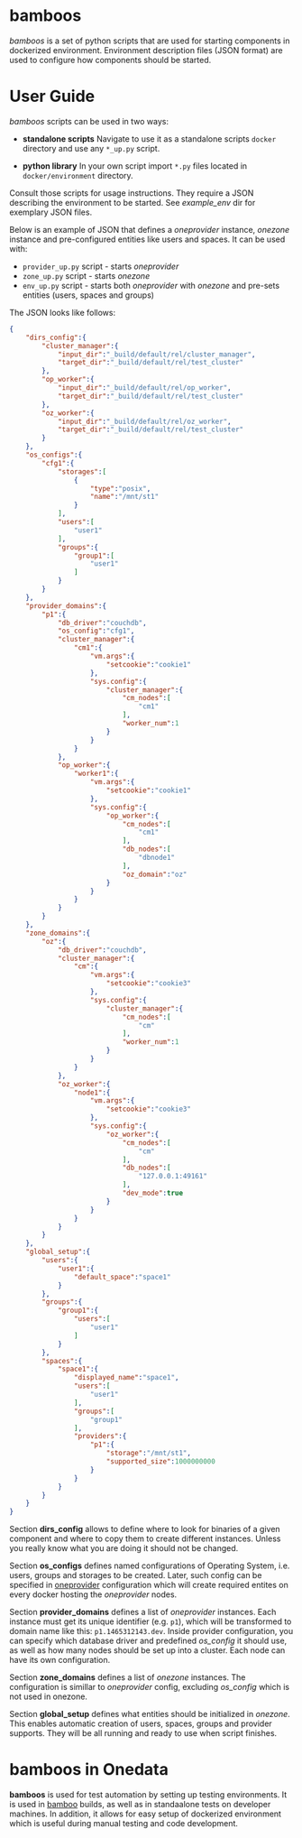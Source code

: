 # bamboos
*bamboos* is a set of python scripts that are used for starting components in dockerized environment. Environment description files (JSON format) are used to configure how components should be started.

# User Guide
*bamboos* scripts can be used in two ways:

- **standalone scripts**
Navigate to use it as a standalone scripts `docker` directory and use any `*_up.py` script.

- **python library**
In your own script import `*.py` files located in `docker/environment` directory.

Consult those scripts for usage instructions. They require a JSON describing the environment to be started. See *example_env* dir for exemplary JSON files.  

Below is an example of JSON that defines a *oneprovider* instance, *onezone* instance and pre-configured entities like users and spaces. It can be used with:

 * `provider_up.py` script - starts *oneprovider*
 * `zone_up.py` script - starts *onezone*
 * `env_up.py` script - starts both *oneprovider* with *onezone* and pre-sets entities (users, spaces and groups)

The JSON looks like follows:
```json
{
    "dirs_config":{
        "cluster_manager":{
            "input_dir":"_build/default/rel/cluster_manager",
            "target_dir":"_build/default/rel/test_cluster"
        },
        "op_worker":{
            "input_dir":"_build/default/rel/op_worker",
            "target_dir":"_build/default/rel/test_cluster"
        },
        "oz_worker":{
            "input_dir":"_build/default/rel/oz_worker",
            "target_dir":"_build/default/rel/test_cluster"
        }
    },
    "os_configs":{
        "cfg1":{
            "storages":[
                {
                    "type":"posix",
                    "name":"/mnt/st1"
                }
            ],
            "users":[
                "user1"
            ],
            "groups":{
                "group1":[
                    "user1"
                ]
            }
        }
    },
    "provider_domains":{
        "p1":{
            "db_driver":"couchdb",
            "os_config":"cfg1",
            "cluster_manager":{
                "cm1":{
                    "vm.args":{
                        "setcookie":"cookie1"
                    },
                    "sys.config":{
                        "cluster_manager":{
                            "cm_nodes":[
                                "cm1"
                            ],
                            "worker_num":1
                        }
                    }
                }
            },
            "op_worker":{
                "worker1":{
                    "vm.args":{
                        "setcookie":"cookie1"
                    },
                    "sys.config":{
                        "op_worker":{
                            "cm_nodes":[
                                "cm1"
                            ],
                            "db_nodes":[
                                "dbnode1"
                            ],
                            "oz_domain":"oz"
                        }
                    }
                }
            }
        }
    },
    "zone_domains":{
        "oz":{
            "db_driver":"couchdb",
            "cluster_manager":{
                "cm":{
                    "vm.args":{
                        "setcookie":"cookie3"
                    },
                    "sys.config":{
                        "cluster_manager":{
                            "cm_nodes":[
                                "cm"
                            ],
                            "worker_num":1
                        }
                    }
                }
            },
            "oz_worker":{
                "node1":{
                    "vm.args":{
                        "setcookie":"cookie3"
                    },
                    "sys.config":{
                        "oz_worker":{
                            "cm_nodes":[
                                "cm"
                            ],
                            "db_nodes":[
                                "127.0.0.1:49161"
                            ],
                            "dev_mode":true
                        }
                    }
                }
            }
        }
    },
    "global_setup":{
        "users":{
            "user1":{
                "default_space":"space1"
            }
        },
        "groups":{
            "group1":{
                "users":[
                    "user1"
                ]
            }
        },
        "spaces":{
            "space1":{
                "displayed_name":"space1",
                "users":[
                    "user1"
                ],
                "groups":[
                    "group1"
                ],
                "providers":{
                    "p1":{
                        "storage":"/mnt/st1",
                        "supported_size":1000000000
                    }
                }
            }
        }
    }
}
```

Section **dirs_config** allows to define where to look for binaries of a given component and where to copy them to create different instances. Unless you really know what you are doing it should not be changed.

Section **os_configs** defines named configurations of Operating System, i.e. users, groups and storages to be created. Later, such config can be specified in [oneprovider](https://github.com/onedata/op-worker) configuration which will create required entites on every docker hosting the *oneprovider* nodes.

Section **provider_domains** defines a list of *oneprovider* instances. Each instance must get its unique identifier (e.g. `p1`), which will be transformed to domain name like this: `p1.1465312143.dev`. Inside provider configuration, you can specify which database driver and predefined *os_config* it should use, as well as how many nodes should be set up into a cluster. Each node can have its own configuration.

Section **zone_domains** defines a list of *onezone* instances. The configuration is simillar to *oneprovider* config, excluding *os_config* which is not used in onezone.

Section **global_setup** defines what entities should be initialized in *onezone*. This enables automatic creation of users, spaces, groups and provider supports. They will be all running and ready to use when script finishes.

# bamboos in Onedata
**bamboos** is used for test automation by setting up testing environments. It is used in [bamboo](https://www.atlassian.com/software/bamboo) builds, as well as in standaalone tests on developer machines. In addition, it allows for easy setup of dockerized environment which is useful during manual testing and code development.

